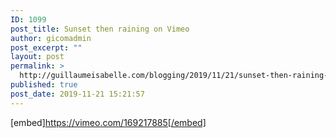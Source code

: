```yaml
---
ID: 1099
post_title: Sunset then raining on Vimeo
author: gicomadmin
post_excerpt: ""
layout: post
permalink: >
  http://guillaumeisabelle.com/blogging/2019/11/21/sunset-then-raining-on-vimeo/
published: true
post_date: 2019-11-21 15:21:57
---
```

[embed]https://vimeo.com/169217885[/embed]